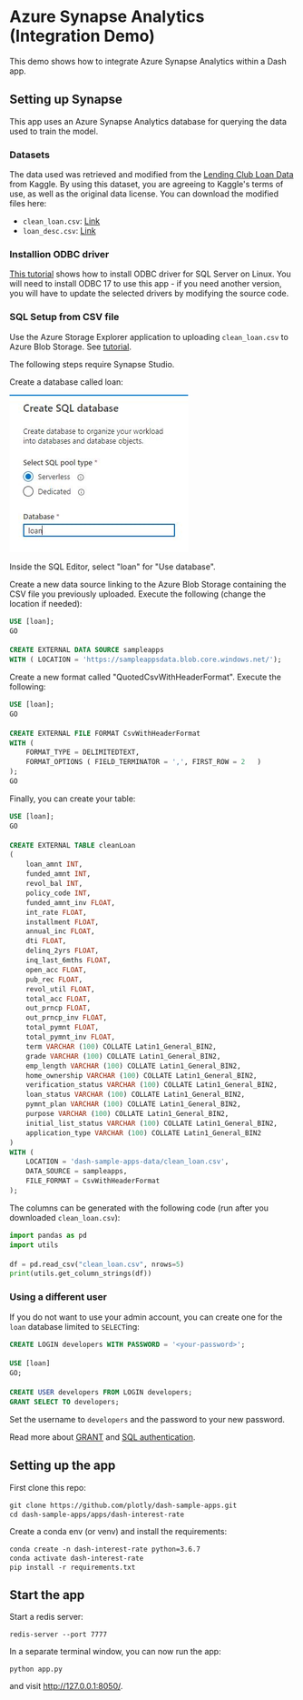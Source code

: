 # Azure Synapse Analytics (Integration Demo)

This demo shows how to integrate Azure Synapse Analytics within a Dash app.

## Setting up Synapse

This app uses an Azure Synapse Analytics database for querying the data used to train the model.

### Datasets

The data used was retrieved and modified from the [Lending Club Loan Data](https://www.kaggle.com/wendykan/lending-club-loan-data) from Kaggle. By using this dataset, you are agreeing to Kaggle's terms of use, as well as the original data license. You can download the modified files here:
* `clean_loan.csv`: [Link](https://plotly-tutorials.s3-us-west-1.amazonaws.com/dash-sample-apps/snowflake-demos/clean_loan.csv)
* `loan_desc.csv`: [Link](https://plotly-tutorials.s3-us-west-1.amazonaws.com/dash-sample-apps/snowflake-demos/loan_desc.csv)

### Installion ODBC driver

[This tutorial](https://docs.microsoft.com/en-us/sql/connect/odbc/linux-mac/installing-the-microsoft-odbc-driver-for-sql-server?view=sql-server-ver15) shows how to install ODBC driver for SQL Server on Linux. You will need to install ODBC 17 to use this app - if you need another version, you will have to update the selected drivers by modifying the source code.

### SQL Setup from CSV file

Use the Azure Storage Explorer application to uploading `clean_loan.csv` to Azure Blob Storage. See [tutorial](https://docs.microsoft.com/en-us/azure/storage/blobs/storage-quickstart-blobs-storage-explorer).


The following steps require Synapse Studio.

<!-- Connect to your Azure Blob Storage by selecting Data > "+" > Connect to external data > "Azure Blog Storage".

![](images/external_data_1.jpg)
![](images/external_data_2.jpg) -->


Create a database called loan:

![](images/create_sql_db.jpg)

Inside the SQL Editor, select "loan" for "Use database".

Create a new data source linking to the Azure Blob Storage containing the CSV file you previously uploaded. Execute the following (change the location if needed):
```sql
USE [loan];
GO

CREATE EXTERNAL DATA SOURCE sampleapps
WITH ( LOCATION = 'https://sampleappsdata.blob.core.windows.net/');
```

Create a new format called "QuotedCsvWithHeaderFormat". Execute the following:

```sql
USE [loan];
GO

CREATE EXTERNAL FILE FORMAT CsvWithHeaderFormat
WITH (  
    FORMAT_TYPE = DELIMITEDTEXT,
    FORMAT_OPTIONS ( FIELD_TERMINATOR = ',', FIRST_ROW = 2   )
);
GO
```

Finally, you can create your table:
```sql
USE [loan];
GO

CREATE EXTERNAL TABLE cleanLoan
(
    loan_amnt INT,
    funded_amnt INT,
    revol_bal INT,
    policy_code INT,
    funded_amnt_inv FLOAT,
    int_rate FLOAT,
    installment FLOAT,
    annual_inc FLOAT,
    dti FLOAT,
    delinq_2yrs FLOAT,
    inq_last_6mths FLOAT,
    open_acc FLOAT,
    pub_rec FLOAT,
    revol_util FLOAT,
    total_acc FLOAT,
    out_prncp FLOAT,
    out_prncp_inv FLOAT,
    total_pymnt FLOAT,
    total_pymnt_inv FLOAT,
    term VARCHAR (100) COLLATE Latin1_General_BIN2,
    grade VARCHAR (100) COLLATE Latin1_General_BIN2,
    emp_length VARCHAR (100) COLLATE Latin1_General_BIN2,
    home_ownership VARCHAR (100) COLLATE Latin1_General_BIN2,
    verification_status VARCHAR (100) COLLATE Latin1_General_BIN2,
    loan_status VARCHAR (100) COLLATE Latin1_General_BIN2,
    pymnt_plan VARCHAR (100) COLLATE Latin1_General_BIN2,
    purpose VARCHAR (100) COLLATE Latin1_General_BIN2,
    initial_list_status VARCHAR (100) COLLATE Latin1_General_BIN2,
    application_type VARCHAR (100) COLLATE Latin1_General_BIN2
)
WITH (
    LOCATION = 'dash-sample-apps-data/clean_loan.csv',
    DATA_SOURCE = sampleapps,
    FILE_FORMAT = CsvWithHeaderFormat
);
```

The columns can be generated with the following code (run after you downloaded `clean_loan.csv`):
```python
import pandas as pd
import utils

df = pd.read_csv("clean_loan.csv", nrows=5)
print(utils.get_column_strings(df))
```


### Using a different user

If you do not want to use your admin account, you can create one for the `loan` database limited to `SELECT`ing:
```sql
CREATE LOGIN developers WITH PASSWORD = '<your-password>';

USE [loan]
GO;

CREATE USER developers FROM LOGIN developers;
GRANT SELECT TO developers;
```

Set the username to `developers` and the password to your new password.

Read more about [GRANT](https://docs.microsoft.com/en-us/azure/synapse-analytics/sql/sql-authentication?tabs=serverless) and [SQL authentication](https://docs.microsoft.com/en-us/azure/synapse-analytics/sql/sql-authentication?tabs=serverless).



## Setting up the app

First clone this repo:
```
git clone https://github.com/plotly/dash-sample-apps.git
cd dash-sample-apps/apps/dash-interest-rate
```

Create a conda env (or venv) and install the requirements:
```
conda create -n dash-interest-rate python=3.6.7
conda activate dash-interest-rate
pip install -r requirements.txt
```


## Start the app

Start a redis server:
```
redis-server --port 7777
```

In a separate terminal window, you can now run the app:
```
python app.py
```

and visit http://127.0.0.1:8050/.
